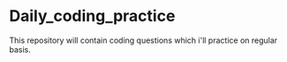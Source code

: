 # Daily_coding_practice
This repository will contain coding questions which i'll practice on regular basis. 








